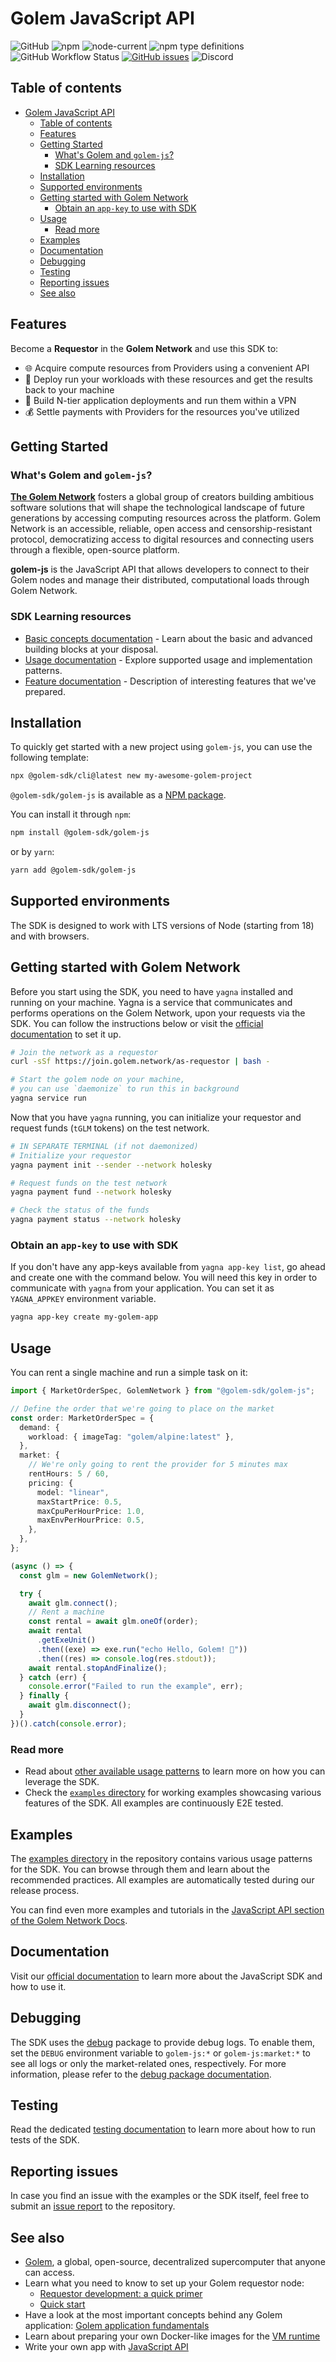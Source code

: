 # Golem JavaScript API

![GitHub](https://img.shields.io/github/license/golemfactory/golem-js)
![npm](https://img.shields.io/npm/v/@golem-sdk/golem-js)
![node-current](https://img.shields.io/node/v/@golem-sdk/golem-js)
![npm type definitions](https://img.shields.io/npm/types/@golem-sdk/golem-js)
![GitHub Workflow Status](https://img.shields.io/github/actions/workflow/status/golemfactory/golem-js/goth.yml)
[![GitHub issues](https://img.shields.io/github/issues/golemfactory/golem-js)](https://github.com/golemfactory/golem-js/issues)
![Discord](https://img.shields.io/discord/684703559954333727?style=flat&logo=discord)

## Table of contents

<!-- TOC -->

- [Golem JavaScript API](#golem-javascript-api)
  - [Table of contents](#table-of-contents)
  - [Features](#features)
  - [Getting Started](#getting-started)
    - [What's Golem and `golem-js`?](#whats-golem-and-golem-js)
    - [SDK Learning resources](#sdk-learning-resources)
  - [Installation](#installation)
  - [Supported environments](#supported-environments)
  - [Getting started with Golem Network](#getting-started-with-golem-network)
    - [Obtain an `app-key` to use with SDK](#obtain-an-app-key-to-use-with-sdk)
  - [Usage](#usage)
    - [Read more](#read-more)
  - [Examples](#examples)
  - [Documentation](#documentation)
  - [Debugging](#debugging)
  - [Testing](#testing)
  - [Reporting issues](#reporting-issues)
  - [See also](#see-also)
  <!-- TOC -->

## Features

Become a **Requestor** in the **Golem Network** and use this SDK to:

- 🌐 Acquire compute resources from Providers using a convenient API
- 🚢 Deploy run your workloads with these resources and get the results back to your machine
- 🔐 Build N-tier application deployments and run them within a VPN
- 💰 Settle payments with Providers for the resources you've utilized

## Getting Started

### What's Golem and `golem-js`?

**[The Golem Network](https://golem.network)** fosters a global group of creators building ambitious software solutions
that will shape the technological landscape of future generations by accessing computing resources across the platform.
Golem Network is an accessible, reliable, open access and censorship-resistant protocol, democratizing access to digital
resources and connecting users through a flexible, open-source platform.

**golem-js** is the JavaScript API that allows developers to connect to their Golem nodes and manage their
distributed, computational loads through Golem Network.

### SDK Learning resources

- [Basic concepts documentation](./docs/CONCEPTS.md) - Learn about the basic and advanced building blocks at your
  disposal.
- [Usage documentation](./docs/USAGE.md) - Explore supported usage and implementation patterns.
- [Feature documentation](./docs/FEATURES.md) - Description of interesting features that we've prepared.

## Installation

To quickly get started with a new project using `golem-js`, you can use the following template:

```bash
npx @golem-sdk/cli@latest new my-awesome-golem-project
```

`@golem-sdk/golem-js` is available as a [NPM package](https://www.npmjs.com/package/@golem-sdk/golem-js).

You can install it through `npm`:

```bash
npm install @golem-sdk/golem-js
```

or by `yarn`:

```bash
yarn add @golem-sdk/golem-js
```

## Supported environments

The SDK is designed to work with LTS versions of Node (starting from 18)
and with browsers.

## Getting started with Golem Network

Before you start using the SDK, you need to have `yagna` installed and running on your machine. Yagna is a service that
communicates and performs operations on the Golem Network, upon your requests via the SDK. You can follow the
instructions below or visit
the [official documentation](https://docs.golem.network/docs/creators/javascript/quickstarts/quickstart#install-yagna-2)
to set it up.

```bash
# Join the network as a requestor
curl -sSf https://join.golem.network/as-requestor | bash -

# Start the golem node on your machine,
# you can use `daemonize` to run this in background
yagna service run
```

Now that you have `yagna` running, you can initialize your requestor and request funds (`tGLM` tokens) on the test
network.

```bash
# IN SEPARATE TERMINAL (if not daemonized)
# Initialize your requestor
yagna payment init --sender --network holesky

# Request funds on the test network
yagna payment fund --network holesky

# Check the status of the funds
yagna payment status --network holesky
```

### Obtain an `app-key` to use with SDK

If you don't have any app-keys available from `yagna app-key list`, go ahead and create one with the command below.
You will need this key in order to communicate with `yagna` from your application. You can set it
as `YAGNA_APPKEY` environment variable.

```bash
yagna app-key create my-golem-app
```

## Usage

You can rent a single machine and run a simple task on it:

```ts
import { MarketOrderSpec, GolemNetwork } from "@golem-sdk/golem-js";

// Define the order that we're going to place on the market
const order: MarketOrderSpec = {
  demand: {
    workload: { imageTag: "golem/alpine:latest" },
  },
  market: {
    // We're only going to rent the provider for 5 minutes max
    rentHours: 5 / 60,
    pricing: {
      model: "linear",
      maxStartPrice: 0.5,
      maxCpuPerHourPrice: 1.0,
      maxEnvPerHourPrice: 0.5,
    },
  },
};

(async () => {
  const glm = new GolemNetwork();

  try {
    await glm.connect();
    // Rent a machine
    const rental = await glm.oneOf(order);
    await rental
      .getExeUnit()
      .then((exe) => exe.run("echo Hello, Golem! 👋"))
      .then((res) => console.log(res.stdout));
    await rental.stopAndFinalize();
  } catch (err) {
    console.error("Failed to run the example", err);
  } finally {
    await glm.disconnect();
  }
})().catch(console.error);
```

### Read more

- Read about [other available usage patterns](./docs/USAGE.md) to learn more on how you can leverage the SDK.
- Check the [`examples` directory](./examples) for working examples showcasing various features of the SDK. All examples
  are continuously E2E tested.

## Examples

The [examples directory](./examples) in the repository contains various usage patterns for the SDK. You can browse
through them and learn about the recommended practices. All examples are automatically tested during our release
process.

You can find even more examples and tutorials in
the [JavaScript API section of the Golem Network Docs](https://docs.golem.network/docs/creators/javascript).

## Documentation

Visit our [official documentation](https://docs.golem.network/docs/creators/javascript) to learn more about the
JavaScript SDK and how to use it.

## Debugging

The SDK uses the [debug](https://www.npmjs.com/package/debug) package to provide debug logs. To enable them, set
the `DEBUG` environment variable to `golem-js:*` or `golem-js:market:*` to see all logs or only the market-related ones,
respectively. For more information, please refer to
the [debug package documentation](https://www.npmjs.com/package/debug).

## Testing

Read the dedicated [testing documentation](./TESTING.md) to learn more about how to run tests of the SDK.

## Reporting issues

In case you find an issue with the examples or the SDK itself, feel free to submit
an [issue report](https://github.com/golemfactory/golem-js/issues) to the repository.

## See also

- [Golem](https://golem.network), a global, open-source, decentralized supercomputer that anyone can access.
- Learn what you need to know to set up your Golem requestor node:
  - [Requestor development: a quick primer](https://docs.golem.network/docs/quickstarts/python-quickstart)
  - [Quick start](https://docs.golem.network/docs/creators/javascript/quickstarts)
- Have a look at the most important concepts behind any Golem
  application: [Golem application fundamentals](https://docs.golem.network/docs/creators/python/guides/application-fundamentals)
- Learn about preparing your own Docker-like images for
  the [VM runtime](https://docs.golem.network/docs/creators/javascript/examples/tools/converting-docker-image-to-golem-format)
- Write your own app with [JavaScript API](https://docs.golem.network/docs/creators/javascript/quickstarts/quickstart)
